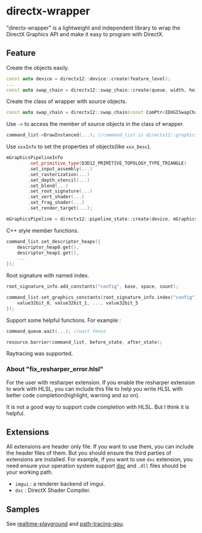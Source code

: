 # directx-wrapper

"directx-wrapper" is a lightweight and independent library to wrap the DirectX Graphics API and make it easy to program with DirectX.

## Feature

Create the objects easily.

```C++
const auto device = directx12::device::create(feature_level);
...
const auto swap_chain = directx12::swap_chain::create(queue, width, height, HWND);
```

Create the class of wrapper with source objects.

```C++
const auto swap_chain = directx12::swap_chain(const ComPtr<IDXGISwapChain4>&...);
```

Use `->` to access the member of source objects in the class of wrapper.

```C++
command_list->DrawInstanced(...); //command_list is directx12::graphics_command_list.
```

Use `xxxInfo` to set the properties of objects(like `xxx_Desc`).

```C++
mGraphicsPipelineInfo
		.set_primitive_type(D3D12_PRIMITIVE_TOPOLOGY_TYPE_TRIANGLE)
		.set_input_assembly(...)
		.set_rasterization(...)
		.set_depth_stencil(...)
		.set_blend(...)
		.set_root_signature(...)
		.set_vert_shader(...)
		.set_frag_shader(...)
		.set_render_target(...);

mGraphicsPipeline = directx12::pipeline_state::create(device, mGraphicsPipelineInfo);
```

C++ style member functions.

```C++
command_list.set_descriptor_heaps({
	descriptor_heap0.get(),
	descriptor_heap1.get(),
	...
});
```

Root signature with named index.

```C++
root_signature_info.add_constants("config", base, space, count);

command_list.set_graphics_constants(root_signature_info.index("config"), {
	value32bit_0, value32bit_1, ..., value32bit_5
});
```

Support some helpful functions. For example :

```C++
command_queue.wait(...); //wait fence

resource.barrier(command_list, before_state, after_state);
```

Raytracing was supported.

### About "fix_resharper_error.hlsl"

For the user with resharper extension. If you enable the resharper extension to work with HLSL, you can include this file to help you write HLSL with better code completion(highlight, warning and so on). 

It is not a good way to support code completion with HLSL. But I think it is helpful.

## Extensions

All extensions are header only file. If you want to use them, you can include the header files of them. But you should ensure the third parties of extensions are installed. For example, if you want to use `dxc` extension, you need ensure your operation system support [dxc](https://github.com/microsoft/DirectXShaderCompiler) and `.dll` files should be your working path.

- `imgui` : a renderer backend of imgui.
- `dxc` : DirectX Shader Compiler.

## Samples

See [realtime-playground](https://github.com/LinkClinton/realtime-playground) and [path-tracing-gpu](https://github.com/LinkClinton/path-tracing-gpu).
